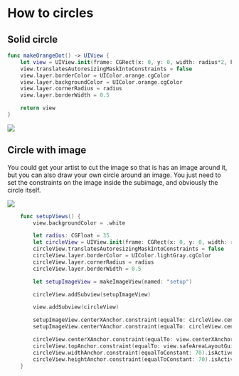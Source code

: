 # How to circles

## Solid circle

```swift
func makeOrangeDot() -> UIView {
    let view = UIView.init(frame: CGRect(x: 0, y: 0, width: radius*2, height: radius*2))
    view.translatesAutoresizingMaskIntoConstraints = false
    view.layer.borderColor = UIColor.orange.cgColor
    view.layer.backgroundColor = UIColor.orange.cgColor
    view.layer.cornerRadius = radius
    view.layer.borderWidth = 0.5

    return view
}
```
<img src="https://github.com/jrasmusson/ios-starter-kit/blob/master/howtos/images/orange-circle.png" />

## Circle with image

You could get your artist to cut the image so that is has an image around it, but you can also draw your own circle around an image. You just need to set the constraints on the image inside the subimage, and obviously the circle itself.

<img src="https://github.com/jrasmusson/ios-starter-kit/blob/master/howtos/images/circle-around-image.png" />


```swift
    func setupViews() {
        view.backgroundColor = .white

        let radius: CGFloat = 35
        let circleView = UIView.init(frame: CGRect(x: 0, y: 0, width: radius*2, height: radius*2))
        circleView.translatesAutoresizingMaskIntoConstraints = false
        circleView.layer.borderColor = UIColor.lightGray.cgColor
        circleView.layer.cornerRadius = radius
        circleView.layer.borderWidth = 0.5

        let setupImageView = makeImageView(named: "setup")

        circleView.addSubview(setupImageView)

        view.addSubview(circleView)

        setupImageView.centerXAnchor.constraint(equalTo: circleView.centerXAnchor).isActive = true
        setupImageView.centerYAnchor.constraint(equalTo: circleView.centerYAnchor).isActive = true

        circleView.centerXAnchor.constraint(equalTo: view.centerXAnchor).isActive = true
        circleView.topAnchor.constraint(equalTo: view.safeAreaLayoutGuide.topAnchor, constant: 32).isActive = true
        circleView.widthAnchor.constraint(equalToConstant: 70).isActive = true
        circleView.heightAnchor.constraint(equalToConstant: 70).isActive = true
    }

```


